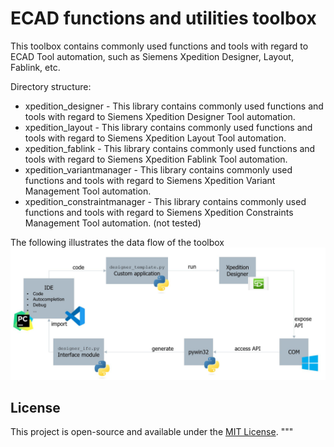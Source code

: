 # ECAD functions and utilities toolbox

This toolbox contains commonly used functions and tools with regard to ECAD Tool automation, such as Siemens Xpedition Designer, Layout, Fablink, etc.

Directory structure:

* xpedition_designer - This library contains commonly used functions and tools with regard to Siemens Xpedition Designer Tool automation. 
* xpedition_layout - This library contains commonly used functions and tools with regard to Siemens Xpedition Layout Tool automation.
* xpedition_fablink - This library contains commonly used functions and tools with regard to Siemens Xpedition Fablink Tool automation.
* xpedition_variantmanager - This library contains commonly used functions and tools with regard to Siemens Xpedition Variant Management Tool automation.
* xpedition_constraintmanager - This library contains commonly used functions and tools with regard to Siemens Xpedition Constraints Management Tool automation. (not tested)

The following illustrates the data flow of the toolbox
![Designer](xpedition_designer/images/flowchart.JPG)

## License

This project is open-source and available under the [MIT License](LICENSE).
"""
